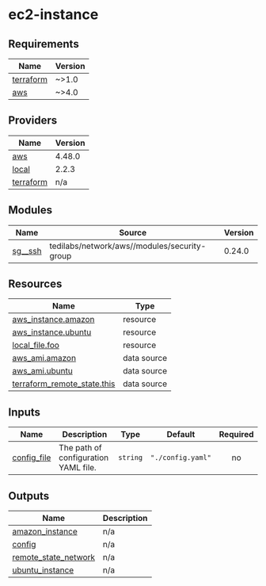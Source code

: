 # ec2-instance

<!-- BEGINNING OF PRE-COMMIT-TERRAFORM DOCS HOOK -->
## Requirements

| Name | Version |
|------|---------|
| <a name="requirement_terraform"></a> [terraform](#requirement\_terraform) | ~>1.0 |
| <a name="requirement_aws"></a> [aws](#requirement\_aws) | ~>4.0 |

## Providers

| Name | Version |
|------|---------|
| <a name="provider_aws"></a> [aws](#provider\_aws) | 4.48.0 |
| <a name="provider_local"></a> [local](#provider\_local) | 2.2.3 |
| <a name="provider_terraform"></a> [terraform](#provider\_terraform) | n/a |

## Modules

| Name | Source | Version |
|------|--------|---------|
| <a name="module_sg__ssh"></a> [sg\_\_ssh](#module\_sg\_\_ssh) | tedilabs/network/aws//modules/security-group | 0.24.0 |

## Resources

| Name | Type |
|------|------|
| [aws_instance.amazon](https://registry.terraform.io/providers/hashicorp/aws/latest/docs/resources/instance) | resource |
| [aws_instance.ubuntu](https://registry.terraform.io/providers/hashicorp/aws/latest/docs/resources/instance) | resource |
| [local_file.foo](https://registry.terraform.io/providers/hashicorp/local/latest/docs/resources/file) | resource |
| [aws_ami.amazon](https://registry.terraform.io/providers/hashicorp/aws/latest/docs/data-sources/ami) | data source |
| [aws_ami.ubuntu](https://registry.terraform.io/providers/hashicorp/aws/latest/docs/data-sources/ami) | data source |
| [terraform_remote_state.this](https://registry.terraform.io/providers/hashicorp/terraform/latest/docs/data-sources/remote_state) | data source |

## Inputs

| Name | Description | Type | Default | Required |
|------|-------------|------|---------|:--------:|
| <a name="input_config_file"></a> [config\_file](#input\_config\_file) | The path of configuration YAML file. | `string` | `"./config.yaml"` | no |

## Outputs

| Name | Description |
|------|-------------|
| <a name="output_amazon_instance"></a> [amazon\_instance](#output\_amazon\_instance) | n/a |
| <a name="output_config"></a> [config](#output\_config) | n/a |
| <a name="output_remote_state_network"></a> [remote\_state\_network](#output\_remote\_state\_network) | n/a |
| <a name="output_ubuntu_instance"></a> [ubuntu\_instance](#output\_ubuntu\_instance) | n/a |
<!-- END OF PRE-COMMIT-TERRAFORM DOCS HOOK -->
